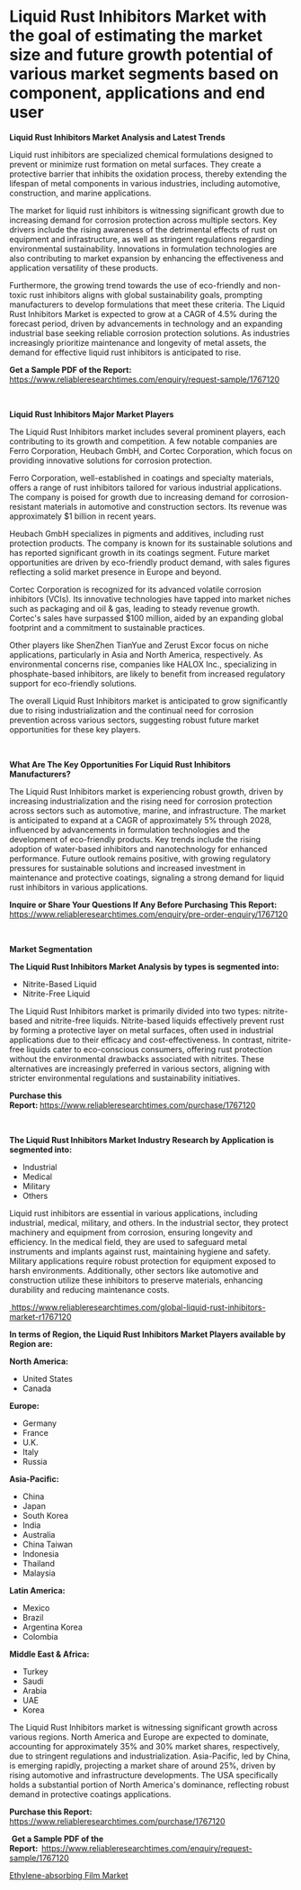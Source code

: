 <p><h1>Liquid Rust Inhibitors Market with the goal of estimating the market size and future growth potential of various market segments based on component, applications and end user</h1></p><p><strong>Liquid Rust Inhibitors Market Analysis and Latest Trends</strong></p>
<p><p>Liquid rust inhibitors are specialized chemical formulations designed to prevent or minimize rust formation on metal surfaces. They create a protective barrier that inhibits the oxidation process, thereby extending the lifespan of metal components in various industries, including automotive, construction, and marine applications. </p><p>The market for liquid rust inhibitors is witnessing significant growth due to increasing demand for corrosion protection across multiple sectors. Key drivers include the rising awareness of the detrimental effects of rust on equipment and infrastructure, as well as stringent regulations regarding environmental sustainability. Innovations in formulation technologies are also contributing to market expansion by enhancing the effectiveness and application versatility of these products.</p><p>Furthermore, the growing trend towards the use of eco-friendly and non-toxic rust inhibitors aligns with global sustainability goals, prompting manufacturers to develop formulations that meet these criteria. The Liquid Rust Inhibitors Market is expected to grow at a CAGR of 4.5% during the forecast period, driven by advancements in technology and an expanding industrial base seeking reliable corrosion protection solutions. As industries increasingly prioritize maintenance and longevity of metal assets, the demand for effective liquid rust inhibitors is anticipated to rise.</p></p>
<p><strong>Get a Sample PDF of the Report:&nbsp;</strong> <a href="https://www.reliableresearchtimes.com/enquiry/request-sample/1767120?utm_campaign=2133&utm_medium=2&utm_source=Github&utm_content=ia&utm_term=02022025&utm_id=liquid-rust-inhibitors">https://www.reliableresearchtimes.com/enquiry/request-sample/1767120</a></p>
<p>&nbsp;</p>
<p><strong>Liquid Rust Inhibitors Major Market Players</strong></p>
<p><p>The Liquid Rust Inhibitors market includes several prominent players, each contributing to its growth and competition. A few notable companies are Ferro Corporation, Heubach GmbH, and Cortec Corporation, which focus on providing innovative solutions for corrosion protection.</p><p>Ferro Corporation, well-established in coatings and specialty materials, offers a range of rust inhibitors tailored for various industrial applications. The company is poised for growth due to increasing demand for corrosion-resistant materials in automotive and construction sectors. Its revenue was approximately $1 billion in recent years.</p><p>Heubach GmbH specializes in pigments and additives, including rust protection products. The company is known for its sustainable solutions and has reported significant growth in its coatings segment. Future market opportunities are driven by eco-friendly product demand, with sales figures reflecting a solid market presence in Europe and beyond.</p><p>Cortec Corporation is recognized for its advanced volatile corrosion inhibitors (VCIs). Its innovative technologies have tapped into market niches such as packaging and oil & gas, leading to steady revenue growth. Cortec's sales have surpassed $100 million, aided by an expanding global footprint and a commitment to sustainable practices.</p><p>Other players like ShenZhen TianYue and Zerust Excor focus on niche applications, particularly in Asia and North America, respectively. As environmental concerns rise, companies like HALOX Inc., specializing in phosphate-based inhibitors, are likely to benefit from increased regulatory support for eco-friendly solutions.</p><p>The overall Liquid Rust Inhibitors market is anticipated to grow significantly due to rising industrialization and the continual need for corrosion prevention across various sectors, suggesting robust future market opportunities for these key players.</p></p>
<p>&nbsp;</p>
<p><strong>What Are The Key Opportunities For Liquid Rust Inhibitors Manufacturers?</strong></p>
<p><p>The Liquid Rust Inhibitors market is experiencing robust growth, driven by increasing industrialization and the rising need for corrosion protection across sectors such as automotive, marine, and infrastructure. The market is anticipated to expand at a CAGR of approximately 5% through 2028, influenced by advancements in formulation technologies and the development of eco-friendly products. Key trends include the rising adoption of water-based inhibitors and nanotechnology for enhanced performance. Future outlook remains positive, with growing regulatory pressures for sustainable solutions and increased investment in maintenance and protective coatings, signaling a strong demand for liquid rust inhibitors in various applications.</p></p>
<p><strong>Inquire or Share Your Questions If Any Before Purchasing This Report:</strong> <a href="https://www.reliableresearchtimes.com/enquiry/pre-order-enquiry/1767120?utm_campaign=2133&utm_medium=2&utm_source=Github&utm_content=ia&utm_term=02022025&utm_id=liquid-rust-inhibitors">https://www.reliableresearchtimes.com/enquiry/pre-order-enquiry/1767120</a></p>
<p>&nbsp;</p>
<p><strong>Market Segmentation</strong></p>
<p><strong>The Liquid Rust Inhibitors Market Analysis by types is segmented into:</strong></p>
<p><ul><li>Nitrite-Based Liquid</li><li>Nitrite-Free Liquid</li></ul></p>
<p><p>The Liquid Rust Inhibitors market is primarily divided into two types: nitrite-based and nitrite-free liquids. Nitrite-based liquids effectively prevent rust by forming a protective layer on metal surfaces, often used in industrial applications due to their efficacy and cost-effectiveness. In contrast, nitrite-free liquids cater to eco-conscious consumers, offering rust protection without the environmental drawbacks associated with nitrites. These alternatives are increasingly preferred in various sectors, aligning with stricter environmental regulations and sustainability initiatives.</p></p>
<p><strong>Purchase this Report:&nbsp;</strong><a href="https://www.reliableresearchtimes.com/purchase/1767120?utm_campaign=2133&utm_medium=2&utm_source=Github&utm_content=ia&utm_term=02022025&utm_id=liquid-rust-inhibitors">https://www.reliableresearchtimes.com/purchase/1767120</a></p>
<p>&nbsp;</p>
<p><strong>The Liquid Rust Inhibitors Market Industry Research by Application is segmented into:</strong></p>
<p><ul><li>Industrial</li><li>Medical</li><li>Military</li><li>Others</li></ul></p>
<p><p>Liquid rust inhibitors are essential in various applications, including industrial, medical, military, and others. In the industrial sector, they protect machinery and equipment from corrosion, ensuring longevity and efficiency. In the medical field, they are used to safeguard metal instruments and implants against rust, maintaining hygiene and safety. Military applications require robust protection for equipment exposed to harsh environments. Additionally, other sectors like automotive and construction utilize these inhibitors to preserve materials, enhancing durability and reducing maintenance costs.</p></p>
<p><a href="https://www.reliableresearchtimes.com/global-liquid-rust-inhibitors-market-r1767120?utm_campaign=2133&utm_medium=2&utm_source=Github&utm_content=ia&utm_term=02022025&utm_id=liquid-rust-inhibitors">&nbsp;https://www.reliableresearchtimes.com/global-liquid-rust-inhibitors-market-r1767120</a></p>
<p><strong>In terms of Region, the Liquid Rust Inhibitors Market Players available by Region are:</strong></p>
<p>
    <p> <strong> North America: </strong>
        <ul>
            <li>United States</li>
            <li>Canada</li>
        </ul>
        </p> 
    <p> <strong> Europe: </strong>
        <ul>
            <li>Germany</li>
            <li>France</li>
            <li>U.K.</li>
            <li>Italy</li>
            <li>Russia</li>
        </ul>
        </p> 
    <p> <strong> Asia-Pacific: </strong>
        <ul>
            <li>China</li>
            <li>Japan</li>
            <li>South Korea</li>
            <li>India</li>
            <li>Australia</li>
            <li>China Taiwan</li>
            <li>Indonesia</li>
            <li>Thailand</li>
            <li>Malaysia</li>
        </ul>
        </p> 
    <p> <strong> Latin America: </strong>
        <ul>
            <li>Mexico</li>
            <li>Brazil</li>
            <li>Argentina Korea</li>
            <li>Colombia</li>
        </ul>
        </p> 
    <p> <strong> Middle East & Africa: </strong>
        <ul>
            <li>Turkey</li>
            <li>Saudi</li>
            <li>Arabia</li>
            <li>UAE</li>
            <li>Korea</li>
        </ul>
    </p>
    </p>
<p><p>The Liquid Rust Inhibitors market is witnessing significant growth across various regions. North America and Europe are expected to dominate, accounting for approximately 35% and 30% market shares, respectively, due to stringent regulations and industrialization. Asia-Pacific, led by China, is emerging rapidly, projecting a market share of around 25%, driven by rising automotive and infrastructure developments. The USA specifically holds a substantial portion of North America's dominance, reflecting robust demand in protective coatings applications.</p></p>
<p><strong>Purchase this Report: </strong><a href="https://www.reliableresearchtimes.com/purchase/1767120?utm_campaign=2133&utm_medium=2&utm_source=Github&utm_content=ia&utm_term=02022025&utm_id=liquid-rust-inhibitors">https://www.reliableresearchtimes.com/purchase/1767120</a></p>
<p>&nbsp;<strong>Get a Sample PDF of the Report:&nbsp;&nbsp;</strong><a href="https://www.reliableresearchtimes.com/enquiry/request-sample/1767120?utm_campaign=2133&utm_medium=2&utm_source=Github&utm_content=ia&utm_term=02022025&utm_id=liquid-rust-inhibitors">https://www.reliableresearchtimes.com/enquiry/request-sample/1767120</a></p>
<p><strong></strong></p>
<p><p><a href="https://github.com/gerdabatiskzv9/Market-Research-Report-List-1/blob/main/ethylene-absorbing-film-market.md?utm_campaign=2133&utm_medium=2&utm_source=Github&utm_content=ia&utm_term=02022025&utm_id=liquid-rust-inhibitors">Ethylene-absorbing Film Market</a></p></p>